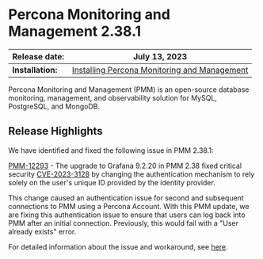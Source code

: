 # Percona Monitoring and Management 2.38.1

| **Release date:** | July 13, 2023                                                                                    |
| ----------------- | ----------------------------------------------------------------------------------------------- |
| **Installation:** | [Installing Percona Monitoring and Management](https://www.percona.com/software/pmm/quickstart) |

Percona Monitoring and Management (PMM) is an open-source database monitoring, management, and observability solution for MySQL, PostgreSQL, and MongoDB.

## Release Highlights

We have identified and fixed the following issue in PMM 2.38.1:

[PMM-12293](https://jira.percona.com/browse/PMM-12293) - The upgrade to Grafana  9.2.20 in PMM 2.38 fixed critical security [CVE-2023-3128](https://grafana.com/blog/2023/06/22/grafana-security-release-for-cve-2023-3128/) by changing the authentication mechanism to rely solely on the user's unique ID provided by the identity provider.

This change caused an authentication issue for second and subsequent connections to PMM using a Percona Account. With this PMM update, we are fixing this authentication issue to ensure that users can log back into PMM after an initial connection. Previously, this would fail with a "User already exists" error.

For detailed information about the issue and workaround, see [here](https://jira.percona.com/browse/PMM-12293).
